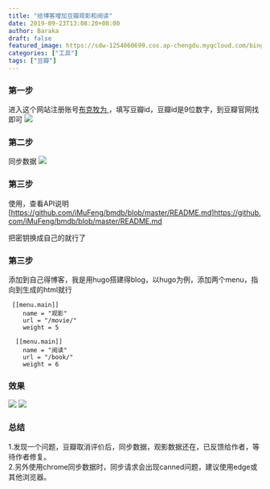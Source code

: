 ```yaml
---
title: "给博客增加豆瓣观影和阅读"
date: 2019-09-23T13:08:20+08:00
author: Baraka
draft: false
featured_image: https://sdw-1254060699.cos.ap-chengdu.myqcloud.com/bing_photos/20190923.jpg
categories: ["工具"]
tags: ["豆瓣"]
---
```


### 第一步
进入这个网站注册账号[布克牧为
](https://bm.weajs.com)，填写豆瓣id，豆瓣id是9位数字，到豆瓣官网找即可
![](https://sdw-1254060699.file.myqcloud.com/blog_img/20190923132706.png)

### 第二步
同步数据
![](https://sdw-1254060699.file.myqcloud.com/blog_img/20190923132828.png)

### 第三步
使用，查看API说明 
[https://github.com/iMuFeng/bmdb/blob/master/README.md]https://github.com/iMuFeng/bmdb/blob/master/README.md

把密钥换成自己的就行了

### 第三步 
添加到自己得博客，我是用hugo搭建得blog，以hugo为例，添加两个menu，指向到生成的html就行
``` 
 [[menu.main]]
    name = "观影"
    url = "/movie/"
    weight = 5

  [[menu.main]]
    name = "阅读"
    url = "/book/"
    weight = 6
```

### 效果
![](https://sdw-1254060699.file.myqcloud.com/blog_img/20190923133902.png)
![](https://sdw-1254060699.file.myqcloud.com/blog_img/20190923133946.png)

### 总结
1.发现一个问题，豆瓣取消评价后，同步数据，观影数据还在，已反馈给作者，等待作者修复。</br>
2.另外使用chrome同步数据时，同步请求会出现canned问题，建议使用edge或其他浏览器。








